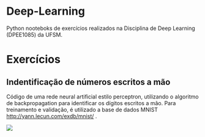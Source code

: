 # Deep-Learning

Python nooteboks de exercícios realizados na Disciplina de Deep Learning (DPEE1085) da UFSM.

# Exercícios

## Indentificação de números escritos a mão

Código de uma rede neural artificial estilo perceptron, utilizando o algoritmo de backpropagation para identificar
os dígitos escritos a mão. Para treinamento e validação, é utilizado a base de dados MNIST <a> http://yann.lecun.com/exdb/mnist/ </a>.

<img src=”https://user-images.githubusercontent.com/44169749/96166004-c7641980-0ef3-11eb-93ec-8cfa12578646.PNG”>
